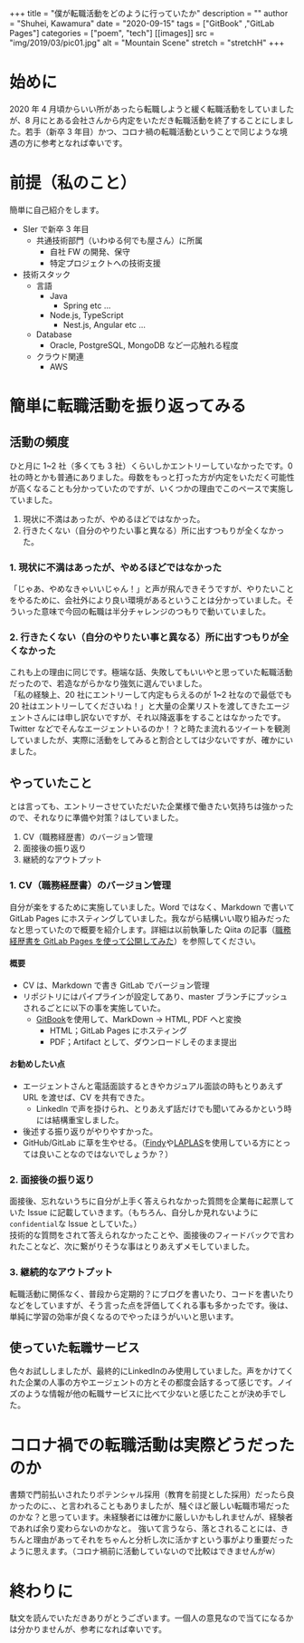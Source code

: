 +++
title = "僕が転職活動をどのように行っていたか"
description = ""
author = "Shuhei, Kawamura"
date = "2020-09-15"
tags = ["GitBook" ,"GitLab Pages"]
categories = ["poem", "tech"]
[[images]]
  src = "img/2019/03/pic01.jpg"
  alt = "Mountain Scene"
  stretch = "stretchH"
+++

# 始めに

2020 年 4 月頃からいい所があったら転職しようと緩く転職活動をしていましたが、8 月にとある会社さんから内定をいただき転職活動を終了することにしました。若手（新卒 3 年目）かつ、コロナ禍の転職活動ということで同じような境遇の方に参考となれば幸いです。



# 前提（私のこと）

簡単に自己紹介をします。

- SIer で新卒 3 年目
  - 共通技術部門（いわゆる何でも屋さん）に所属
    - 自社 FW の開発、保守
    - 特定プロジェクトへの技術支援
- 技術スタック
  - 言語
    - Java
      - Spring etc ...
    - Node.js, TypeScript
      - Nest.js, Angular etc ...
  - Database
    - Oracle, PostgreSQL, MongoDB など一応触れる程度
  - クラウド関連
    - AWS

# 簡単に転職活動を振り返ってみる

## 活動の頻度

ひと月に 1~2 社（多くても 3 社）くらいしかエントリーしていなかったです。0 社の時とかも普通にありました。母数をもっと打った方が内定をいただく可能性が高くなることも分かっていたのですが、いくつかの理由でこのペースで実施していました。

1.  現状に不満はあったが、やめるほどではなかった。
2.  行きたくない（自分のやりたい事と異なる）所に出すつもりが全くなかった。

### 1. 現状に不満はあったが、やめるほどではなかった

「じゃあ、やめなきゃいいじゃん！」と声が飛んできそうですが、やりたいことをやるために、会社外により良い環境があるということは分かっていました。そういった意味で今回の転職は半分チャレンジのつもりで動いていました。

### 2. 行きたくない（自分のやりたい事と異なる）所に出すつもりが全くなかった

これも上の理由に同じです。極端な話、失敗してもいいやと思っていた転職活動だったので、若造ながらかなり強気に選んでいました。  
「私の経験上、20 社にエントリーして内定もらえるのが 1~2 社なので最低でも 20 社はエントリーしてくださいね！」と大量の企業リストを渡してきたエージェントさんには申し訳ないですが、それ以降返事をすることはなかったです。  
Twitter などでそんなエージェントいるのか！？と時たま流れるツイートを観測していましたが、実際に活動をしてみると割合としては少ないですが、確かにいました。

## やっていたこと

とは言っても、エントリーさせていただいた企業様で働きたい気持ちは強かったので、それなりに準備や対策？はしていました。

1.  CV（職務経歴書）のバージョン管理
2.  面接後の振り返り
3.  継続的なアウトプット

### 1. CV（職務経歴書）のバージョン管理

自分が楽をするために実施していました。Word ではなく、Markdown で書いて GitLab Pages にホスティングしていました。我ながら結構いい取り組みだったなと思っていたので概要を紹介します。詳細は以前執筆した Qiita の記事（[職務経歴書を GitLab Pages を使って公開してみた](https://qiita.com/shukawam/items/955da1b76387e5b3a237)）を参照してください。

#### 概要

- CV は、Markdown で書き GitLab でバージョン管理
- リポジトリにはパイプラインが設定してあり、master ブランチにプッシュされるごとに以下の事を実施していた。
  - [GitBook](https://www.gitbook.com/)を使用して、MarkDown -> HTML, PDF へと変換
    - HTML；GitLab Pages にホスティング
    - PDF；Artifact として、ダウンロードしそのまま提出

#### お勧めしたい点

- エージェントさんと電話面談するときやカジュアル面談の時もとりあえず URL を渡せば、CV を共有できた。
  - LinkedIn で声を掛けられ、とりあえず話だけでも聞いてみるかという時には結構重宝しました。
- 後述する振り返りがやりやすかった。
- GitHub/GitLab に草を生やせる。（[Findy](https://findy-code.io/?gclid=Cj0KCQjwhvf6BRCkARIsAGl1GGjGej-VTEiWKz1rx5X90eBzNPjN4a6V2QKk5I3FShslLzkTXTuwGusaAtaTEALw_wcB)や[LAPLAS](https://lapras.com/)を使用している方にとっては良いことなのではないでしょうか？）

### 2. 面接後の振り返り

面接後、忘れないうちに自分が上手く答えられなかった質問を企業毎に起票していた Issue に記載していきます。（もちろん、自分しか見れないように`confidential`な Issue としていた。）  
技術的な質問をされて答えられなかったことや、面接後のフィードバックで言われたことなど、次に繋がりそうな事はとりあえずメモしていました。

### 3. 継続的なアウトプット

転職活動に関係なく、普段から定期的？にブログを書いたり、コードを書いたりなどをしていますが、そう言った点を評価してくれる事も多かったです。後は、単純に学習の効率が良くなるのでやったほうがいいと思います。



## 使っていた転職サービス

色々お試ししましたが、最終的にLinkedInのみ使用していました。声をかけてくれた企業の人事の方やエージェントの方とその都度会話するって感じです。ノイズのような情報が他の転職サービスに比べて少ないと感じたことが決め手でした。



# コロナ禍での転職活動は実際どうだったのか

書類で門前払いされたりポテンシャル採用（教育を前提とした採用）だったら良かったのに、、と言われることもありましたが、騒ぐほど厳しい転職市場だったのかな？と思っています。未経験者には確かに厳しいかもしれませんが、経験者であれば余り変わらないのかなと。 強いて言うなら、落とされることには、きちんと理由があってそれをちゃんと分析し次に活かすという事がより重要だったように思えます。（コロナ禍前に活動していないので比較はできませんがw）



# 終わりに

駄文を読んでいただきありがとうございます。一個人の意見なので当てになるかは分かりませんが、参考になれば幸いです。